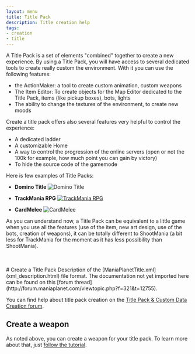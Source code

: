 ```yaml
---
layout: menu
title: Title Pack
description: Title creation help
tags:
- creation
- title
---
```


A Title Pack is a set of elements "combined" together to create a new experience. By using a Title Pack, you will have access to several dedicated tools to create really custom the environment. With it you can use the following features:

* the ActionMaker: a tool to create custom animation, custom weapons
* The Item Editor: To create objects for the Map Editor dedicated to the Title Pack, items (like pickup boxes), bots, lights
* The ability to change the textures of the environment, to create new moods

Create a title pack offers also several features very helpful to control the experience:

* A dedicated ladder
* A customizable Home
* A way to control the progression of the online servers (open or not the 100k for example, how much point you can gain by victory)
* To hide the source code of the gamemode

Here is few examples of Title Packs:

* **Domino Title** ![Domino Title](http://dominolink.aq.pl/common/Zrzut%20ekranu%202014-03-17%2017.45.51.png)

* **TrackMania RPG** [![TrackMania RPG](http://img.youtube.com/vi/XmC4OktmtEI/2.jpg)](https://www.youtube.com/watch?v=XmC4OktmtEI)

* **CardMelee** ![CardMelee](http://nsm08.casimages.com/img/2013/08/31/1308311124494836711511908.jpg)

As you can understand now, a Title Pack can be equivalent to a little game when you use all the features (use of the item, new art design, use of the bots, creation of weapons), it can be totally different to ShootMania (a bit less for TrackMania for the moment as it has less possibility than ShootMania).

<br/>
<br/>
# Create a Title Pack
Description of the [ManiaPlanetTitle.xml](xml_description.html) file format.
The documentation not yet imported here can be found on this [forum thread](http://forum.maniaplanet.com/viewtopic.php?f=321&t=12755).

You can find help about title pack creation on the [Title Pack & Custom Data Creation forum](http://forum.maniaplanet.com/viewforum.php?f=321).

## Create a weapon
As noted above, you can create a weapon for your title pack. To learn more about that, just [follow the tutorial](./actionmaker/create_weapon.html).
